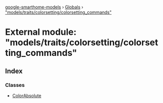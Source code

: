 [google-smarthome-models](../README.md) › [Globals](../globals.md) › ["models/traits/colorsetting/colorsetting_commands"](_models_traits_colorsetting_colorsetting_commands_.md)

# External module: "models/traits/colorsetting/colorsetting_commands"

## Index

### Classes

* [ColorAbsolute](../classes/_models_traits_colorsetting_colorsetting_commands_.colorabsolute.md)
